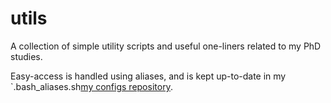 # utils
A collection of simple utility scripts and useful one-liners related to my PhD studies.

Easy-access is handled using aliases, and is kept up-to-date in my `.bash_aliases.sh[my configs repository](https://github.com/kristian-ebstrup/configs).
